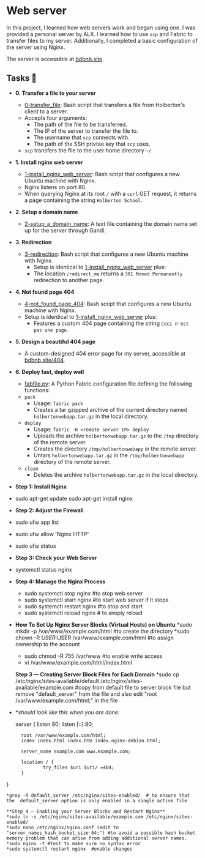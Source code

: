 # Web server

In this project, I learned how web servers work and began using one. I was
provided a personal server by ALX. I learned how to use `scp`
and Fabric to transfer files to my server. Additionally, I completed a basic
configuration of the server using Nginx.

The server is accessible at [bdbnb.site](http://bdbnb.site).

## Tasks :page_with_curl:

* **0. Transfer a file to your server**
  * [0-transfer_file](./0-transfer_file): Bash script that transfers a file
  from Holberton's client to a server.
  * Accepts four arguments:
    * The path of the file to be transferred.
    * The IP of the server to transfer the file to.
    * The username that `scp` connects with.
    * The path of the SSH privtae key that `scp` uses.
  * `scp` transfers the file to the user home directory `~/`.

* **1. Install nginx web server**
  * [1-install_nginx_web_server](./1-install_nginx_web_server): Bash script
  that configures a new Ubuntu machine with Nginx.
  * Nginx listens on port 80.
  * When querying Nginx at its root `/` with a `curl` GET request,
  it returns a page containing the string `Holberton School`.

* **2. Setup a domain name**
  * [2-setup_a_domain_name](./2-setup_a_domain_name): A text file containing
  the domain name set up for the server through Gandi.

* **3. Redirection**
  * [3-redirection](./3-redirection): Bash script that configures a new Ubuntu
  machine with Nginx.
    * Setup is identical to [1-install_nginx_web_server](./1-install_nginx_web_server)
  plus:
    * The location `/redirect_me` returns a `301 Moved Permanently` redirection
    to another page.

* **4. Not found page 404**
  * [4-not_found_page_404](./4-not_found_page_404): Bash script that configures
  a new Ubuntu machine with Nginx.
  * Setup is identical to [1-install_nginx_web_server](./1-install_nginx_web_server)
  plus:
    * Features a custom 404 page containing the string `Ceci n'est pas une page`.

* **5. Design a beautiful 404 page**
  * A custom-designed 404 error page for my server, accessible at
  [bdbnb.site/404](http://bdbnb.site/404).

* **6. Deploy fast, deploy well**
  * [fabfile.py](./fabfile.py): A Python Fabric configuration file defining
  the following functions:
  * `pack`
    * Usage: `fabric pack`
    * Creates a tar gzipped archive of the current directory named
    `holbertonwebapp.tar.gz` in the local directory.
  * `deploy`
    * Usage: `fabric -H <remote server IP> deploy`
    * Uploads the archive `holbertonwebapp.tar.gz` to the `/tmp`
    directory of the remote server.
    * Creates the directory `/tmp/holbertonwebapp` in the remote server.
    * Untars `holbertonwebapp.tar.gz` in the `/tmp/holbertonwebapp` directory
    of the remote server.
  * `clean`
    * Deletes the archive `holbertonwebapp.tar.gz` in the local directory.
    
    


* **Step 1: Install Nginx**
* sudo apt-get update
  sudo apt-get install nginx
  
* **Step 2: Adjust the Firewall**
* sudo ufw app list
* sudo ufw allow 'Nginx HTTP'
* sudo ufw status

* **Step 3: Check your Web Server**
* systemctl status nginx

* **Step 4: Manage the Nginx Process**
    * sudo systemctl stop nginx    #to stop web server
    * sudo systemctl start nginx     #to start web server if it stops
    * sudo systemctl restart nginx   #to stop and start
    * sudo systemctl reload nginx # to simply reload
    
    
    
* **How To Set Up Nginx Server Blocks (Virtual Hosts) on Ubuntu**
    *sudo mkdir -p /var/www/example.com/html   #to create the directory
    *sudo chown -R $USER:$USER /var/www/example.com/html #to assign ownership to the account
    * sudo chmod -R 755 /var/www  #to enable write access
    * vi /var/www/example.com/html/index.html
    
  **Step 3 — Creating Server Block Files for Each Domain**
    *sudo cp /etc/nginx/sites-available/default /etc/nginx/sites-available/example.com  #copy from default file to server block file but remove "default_server" from the file and also edit "root /var/www/example.com/html;" in the file
    
* **should look like this when you are done:*
    
   server {
        listen 80;
        listen [::]:80;

        root /var/www/example.com/html;
        index index.html index.htm index.nginx-debian.html;

        server_name example.com www.example.com;

        location / {
                try_files $uri $uri/ =404;
        }
}


    *grep -R default_server /etc/nginx/sites-enabled/  # to ensure that the  default_server option is only enabled in a single active file
    
    **Step 4 — Enabling your Server Blocks and Restart Nginx**
    *sudo ln -s /etc/nginx/sites-available/example.com /etc/nginx/sites-enabled/
    *sudo nano /etc/nginx/nginx.conf (edit to "server_names_hash_bucket_size 64;") #to avoid a possible hash bucket memory problem that can arise from adding additional server names.
    *sudo nginx -t #test to make sure no syntax error
    *sudo systemctl restart nginx  #enable changes
    

